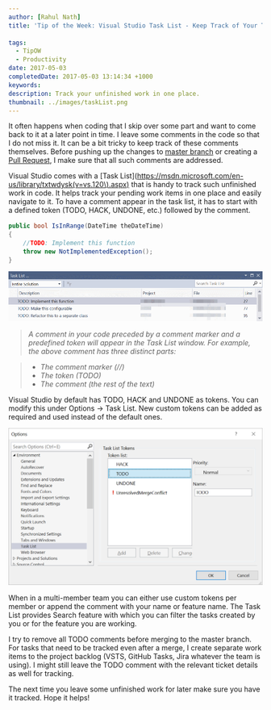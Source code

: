 ```yaml
---
author: [Rahul Nath]
title: 'Tip of the Week: Visual Studio Task List - Keep Track of Your TODO Comments'
  
tags:
  - TipOW
  - Productivity
date: 2017-05-03
completedDate: 2017-05-03 13:14:34 +1000
keywords:
description: Track your unfinished work in one place.
thumbnail: ../images/taskList.png
---
```


It often happens when coding that I skip over some part and want to come back to it at a later point in time. I leave some comments in the code so that I do not miss it. It can be a bit tricky to keep track of these comments themselves. Before pushing up the changes to [master branch](https://git-scm.com/book/en/v2/Git-Branching-Branches-in-a-Nutshell) or creating a [Pull Request](https://help.github.com/articles/about-pull-requests/), I make sure that all such comments are addressed.

Visual Studio comes with a [Task List](https://msdn.microsoft.com/en-us/library/txtwdysk(v=vs.120\).aspx) that is handy to track such unfinished work in code. It helps track your pending work items in one place and easily navigate to it. To have a comment appear in the task list, it has to start with a defined token (TODO, HACK, UNDONE, etc.) followed by the comment.

```csharp
public bool IsInRange(DateTime theDateTime)
{
    //TODO: Implement this function
    throw new NotImplementedException();
}
```

<img src="../images/taskList.png" class="center" alt="Visual Studio Task List" />

> _A comment in your code preceded by a comment marker and a predefined token will appear in the Task List window. For example, the above comment has three distinct parts:_

> - _The comment marker (//)_
> - _The token (TODO)_
> - _The comment (the rest of the text)_

Visual Studio by default has TODO, HACK and UNDONE as tokens. You can modify this under Options -> Task List. New custom tokens can be added as required and used instead of the default ones.

<img src="../images/taskList_customize.png" class="center" alt="Visual Studio, Customize Task List" />

When in a multi-member team you can either use custom tokens per member or append the comment with your name or feature name. The Task List provides Search feature with which you can filter the tasks created by you or for the feature you are working.

I try to remove all TODO comments before merging to the master branch. For tasks that need to be tracked even after a merge, I create separate work items to the project backlog (VSTS, GitHub Tasks, Jira whatever the team is using). I might still leave the TODO comment with the relevant ticket details as well for tracking.

The next time you leave some unfinished work for later make sure you have it tracked. Hope it helps!
